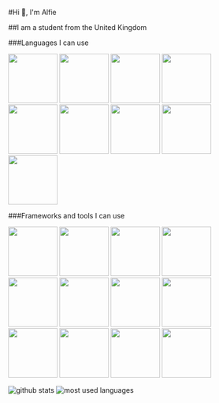 #Hi 👋, I'm Alfie

##I am a student from  the United Kingdom

###Languages I can use

<p float="left">
  <img src="https://cdn.jsdelivr.net/gh/devicons/devicon/icons/python/python-original.svg" height="100">
  <img src="https://cdn.jsdelivr.net/gh/devicons/devicon/icons/javascript/javascript-original.svg" height="100">
  <img src="https://cdn.jsdelivr.net/gh/devicons/devicon/icons/typescript/typescript-original.svg" height="100">
  <img src="https://cdn.jsdelivr.net/gh/devicons/devicon/icons/csharp/csharp-original.svg" height="100">
  <img src="https://cdn.jsdelivr.net/gh/devicons/devicon/icons/java/java-original.svg" height="100">
  <img src="https://cdn.jsdelivr.net/gh/devicons/devicon/icons/dart/dart-original-wordmark.svg" height="100">
  <img src="https://cdn.jsdelivr.net/gh/devicons/devicon/icons/rust/rust-plain.svg" height="100">
  <img src="https://cdn.jsdelivr.net/gh/devicons/devicon/icons/css3/css3-original.svg" height="100">
  <img src="https://cdn.jsdelivr.net/gh/devicons/devicon/icons/html5/html5-original.svg" height="100">
</p>

###Frameworks and tools I can use

<p float="left">
  <img src="https://cdn.jsdelivr.net/gh/devicons/devicon/icons/react/react-original.svg" height="100">
  <img src="https://cdn.jsdelivr.net/gh/devicons/devicon/icons/flutter/flutter-original.svg" height="100">
  <img src="https://cdn.jsdelivr.net/gh/devicons/devicon/icons/svelte/svelte-original.svg" height="100">
  <img src="https://cdn.jsdelivr.net/gh/devicons/devicon/icons/nodejs/nodejs-original.svg" height="100">
  <img src="https://cdn.jsdelivr.net/gh/devicons/devicon/icons/nginx/nginx-original.svg" height="100">
  <img src="https://cdn.jsdelivr.net/gh/devicons/devicon/icons/linux/linux-original.svg" height="100">
  <img src="https://cdn.jsdelivr.net/gh/devicons/devicon/icons/denojs/denojs-original.svg" height="100">
  <img src="https://cdn.jsdelivr.net/gh/devicons/devicon/icons/docker/docker-original.svg" height="100">
  <img src="https://cdn.jsdelivr.net/gh/devicons/devicon/icons/firebase/firebase-original.svg" height="100">
  <img src="https://cdn.jsdelivr.net/gh/devicons/devicon/icons/github/github-original.svg" height="100">
  <img src="https://cdn.jsdelivr.net/gh/devicons/devicon/icons/spring/spring-original.svg" height="100">
  <img src="https://cdn.jsdelivr.net/gh/devicons/devicon/icons/tensorflow/tensorflow-original.svg" height="100">
</p>

![github stats](https://github-readme-stats.vercel.app/api?username=Rayners01&show_icons=true&title_color=fff&icon_color=79ff97&text_color=9f9f9f&bg_color=151515&count_private=true)
![most used languages](https://github-readme-stats.vercel.app/api/top-langs/?username=Rayners01&layout=compact&show_icons=true&title_color=fff&icon_color=79ff97&text_color=9f9f9f&bg_color=151515&count_private=true)
